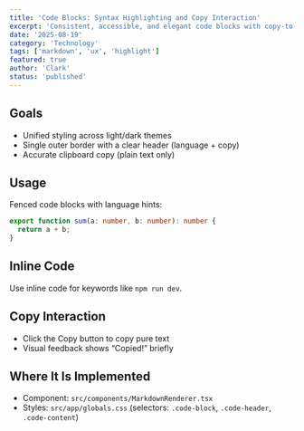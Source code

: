 ```yaml
---
title: 'Code Blocks: Syntax Highlighting and Copy Interaction'
excerpt: 'Consistent, accessible, and elegant code blocks with copy-to-clipboard UX.'
date: '2025-08-19'
category: 'Technology'
tags: ['markdown', 'ux', 'highlight']
featured: true
author: 'Clark'
status: 'published'
---
```


## Goals

- Unified styling across light/dark themes
- Single outer border with a clear header (language + copy)
- Accurate clipboard copy (plain text only)

## Usage

Fenced code blocks with language hints:

```ts
export function sum(a: number, b: number): number {
  return a + b;
}
```

## Inline Code

Use inline code for keywords like `npm run dev`.

## Copy Interaction

- Click the Copy button to copy pure text
- Visual feedback shows “Copied!” briefly

## Where It Is Implemented

- Component: `src/components/MarkdownRenderer.tsx`
- Styles: `src/app/globals.css` (selectors: `.code-block`, `.code-header`, `.code-content`)
